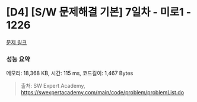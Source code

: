 # [D4] [S/W 문제해결 기본] 7일차 - 미로1 - 1226 

[문제 링크](https://swexpertacademy.com/main/code/problem/problemDetail.do?contestProbId=AV14vXUqAGMCFAYD) 

### 성능 요약

메모리: 18,368 KB, 시간: 115 ms, 코드길이: 1,467 Bytes



> 출처: SW Expert Academy, https://swexpertacademy.com/main/code/problem/problemList.do